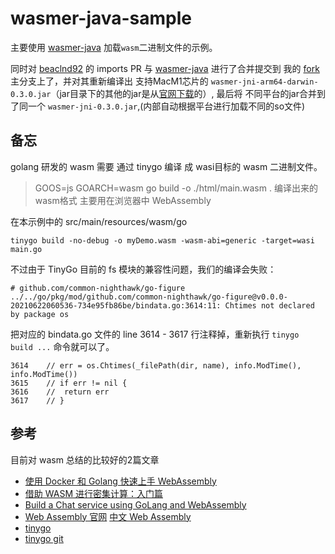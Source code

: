 

# wasmer-java-sample

主要使用 [wasmer-java](https://github.com/wasmerio/wasmer-java/) 加载`wasm`二进制文件的示例。

同时对 [beaclnd92](https://github.com/beaclnd92/wasmer-java/tree/imports) 的 imports PR 与 [wasmer-java](https://github.com/wasmerio/wasmer-java/)
进行了合并提交到 我的 [fork](https://github.com/lyhu/wasmer-java) 主分支上了，并对其重新编译出 支持MacM1芯片的 `wasmer-jni-arm64-darwin-0.3.0.jar`（jar目录下的其他的jar是从[官网下载](https://github.com/wasmerio/wasmer-java/releases/tag/0.3.0)的）,
最后将 不同平台的jar合并到了同一个 `wasmer-jni-0.3.0.jar`,(内部自动根据平台进行加载不同的so文件)

## 备忘
golang 研发的 wasm 需要 通过 tinygo 编译 成 wasi目标的 wasm 二进制文件。
> GOOS=js GOARCH=wasm go build -o ./html/main.wasm . 编译出来的 wasm格式 主要用在浏览器中 WebAssembly

在本示例中的 src/main/resources/wasm/go
```shell
tinygo build -no-debug -o myDemo.wasm -wasm-abi=generic -target=wasi main.go
```

不过由于 TinyGo 目前的 fs 模块的兼容性问题，我们的编译会失败：
```
# github.com/common-nighthawk/go-figure
../../go/pkg/mod/github.com/common-nighthawk/go-figure@v0.0.0-20210622060536-734e95fb86be/bindata.go:3614:11: Chtimes not declared by package os
```

把对应的 bindata.go 文件的 line 3614 - 3617 行注释掉，重新执行 `tinygo build ...` 命令就可以了。
```
3614	// err = os.Chtimes(_filePath(dir, name), info.ModTime(), info.ModTime())
3615	// if err != nil {
3616	// 	return err
3617	// }
```

## 参考

目前对 wasm 总结的比较好的2篇文章
- [使用 Docker 和 Golang 快速上手 WebAssembly](https://soulteary.com/2021/11/21/use-docker-and-golang-to-quickly-get-started-with-webassembly.html)
- [借助 WASM 进行密集计算：入门篇](https://soulteary.com/2021/11/26/intensive-computing-with-wasm-part-1.html)
- [Build a Chat service using GoLang and WebAssembly](https://dev.to/taherfattahi/build-a-chat-service-using-golang-and-webassembly-part-1-1pee)
- [Web Assembly 官网](https://webassembly.org)  [中文 Web Assembly](https://www.wasm.com.cn) 
- [tinygo](https://tinygo.org/) 
- [tinygo git](https://github.com/tinygo-org/tinygo)